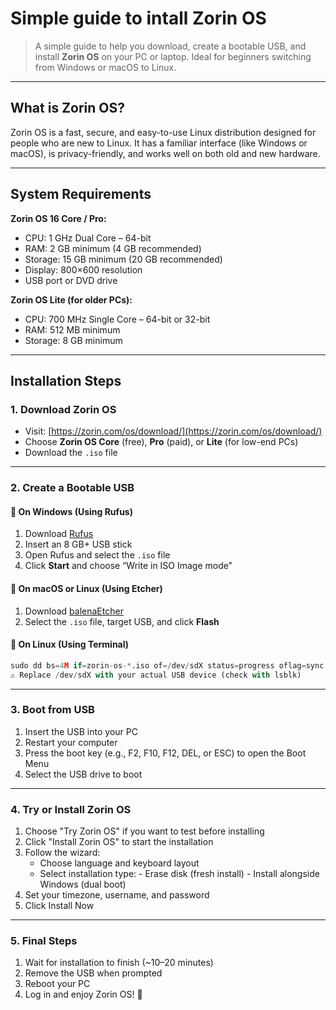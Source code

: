 
#  Simple guide to intall Zorin OS 

> A simple guide to help you download, create a bootable USB, and install **Zorin OS** on your PC or laptop. Ideal for beginners switching from Windows or macOS to Linux.

---

##  What is Zorin OS?

Zorin OS is a fast, secure, and easy-to-use Linux distribution designed for people who are new to Linux. It has a familiar interface (like Windows or macOS), is privacy-friendly, and works well on both old and new hardware.

---

## System Requirements

**Zorin OS 16 Core / Pro:**
- CPU: 1 GHz Dual Core – 64-bit
- RAM: 2 GB minimum (4 GB recommended)
- Storage: 15 GB minimum (20 GB recommended)
- Display: 800×600 resolution
- USB port or DVD drive

**Zorin OS Lite (for older PCs):**
- CPU: 700 MHz Single Core – 64-bit or 32-bit
- RAM: 512 MB minimum
- Storage: 8 GB minimum

---

##  Installation Steps

### 1.  Download Zorin OS

- Visit: [https://zorin.com/os/download/](https://zorin.com/os/download/)
- Choose **Zorin OS Core** (free), **Pro** (paid), or **Lite** (for low-end PCs)
- Download the `.iso` file

---

### 2.  Create a Bootable USB

#### 🔹 On Windows (Using Rufus)

1. Download [Rufus](https://rufus.ie/)
2. Insert an 8 GB+ USB stick
3. Open Rufus and select the `.iso` file
4. Click **Start** and choose “Write in ISO Image mode”

#### 🔹 On macOS or Linux (Using Etcher)

1. Download [balenaEtcher](https://www.balena.io/etcher/)
2. Select the `.iso` file, target USB, and click **Flash**

#### 🔹 On Linux (Using Terminal)

```python
sudo dd bs=4M if=zorin-os-*.iso of=/dev/sdX status=progress oflag=sync
⚠️ Replace /dev/sdX with your actual USB device (check with lsblk)
```
---

### 3. Boot from USB
1. Insert the USB into your PC
2. Restart your computer
3. Press the boot key (e.g., F2, F10, F12, DEL, or ESC) to open the Boot Menu
4. Select the USB drive to boot

---
### 4. Try or Install Zorin OS
1. Choose "Try Zorin OS" if you want to test before installing
2. Click "Install Zorin OS" to start the installation
3. Follow the wizard:
   - Choose language and keyboard layout
   - Select installation type:
         - Erase disk (fresh install)
         - Install alongside Windows (dual boot)
4. Set your timezone, username, and password
5. Click Install Now

---
### 5. Final Steps

1. Wait for installation to finish (~10–20 minutes)
2. Remove the USB when prompted
3. Reboot your PC
4. Log in and enjoy Zorin OS! 🎉
